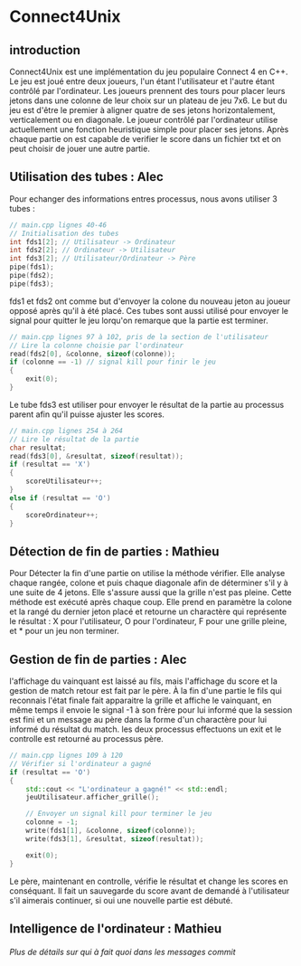 # Connect4Unix
## introduction

Connect4Unix est une implémentation du jeu populaire Connect 4 en C++. Le jeu est joué entre deux joueurs, l'un étant l'utilisateur et l'autre étant contrôlé par l'ordinateur. Les joueurs prennent des tours pour placer leurs jetons dans une colonne de leur choix sur un plateau de jeu 7x6. Le but du jeu est d'être le premier à aligner quatre de ses jetons horizontalement, verticalement ou en diagonale. Le joueur contrôlé par l'ordinateur utilise actuellement une fonction heuristique simple pour placer ses jetons. Après chaque partie on est capable de verifier le score dans un fichier txt et on peut choisir de jouer une autre partie.

## Utilisation des tubes : Alec

Pour echanger des informations entres processus, nous avons utiliser 3 tubes :

```c++
// main.cpp lignes 40-46
// Initialisation des tubes
int fds1[2]; // Utilisateur -> Ordinateur
int fds2[2]; // Ordinateur -> Utilisateur
int fds3[2]; // Utilisateur/Ordinateur -> Père
pipe(fds1);
pipe(fds2);
pipe(fds3);
```

fds1 et fds2 ont comme but d'envoyer la colone du nouveau jeton au joueur opposé après qu'il à été placé. Ces tubes sont aussi utilisé pour envoyer le signal pour quitter le jeu lorqu'on remarque que la partie est terminer.

```c++
// main.cpp lignes 97 à 102, pris de la section de l'utilisateur
// Lire la colonne choisie par l'ordinateur
read(fds2[0], &colonne, sizeof(colonne));
if (colonne == -1) // signal kill pour finir le jeu
{
    exit(0);
}
```

Le tube fds3 est utiliser pour envoyer le résultat de la partie au processus parent afin qu'il puisse ajuster les scores.
```c++
// main.cpp lignes 254 à 264
// Lire le résultat de la partie
char resultat;
read(fds3[0], &resultat, sizeof(resultat));
if (resultat == 'X')
{
    scoreUtilisateur++;
}
else if (resultat == 'O')
{
    scoreOrdinateur++;
}
```

## Détection de fin de parties : Mathieu
Pour Détecter la fin d'une partie on utilise la méthode vérifier. Elle analyse chaque rangée, colone et puis chaque diagonale afin de déterminer s'il y à une suite de 4 jetons. Elle s'assure aussi que la grille n'est pas pleine. Cette méthode est exécuté après chaque coup. Elle prend en paramètre la colone et la rangé du dernier jeton placé et retourne un charactère qui représente le résultat : X pour l'utilisateur, O pour l'ordinateur, F pour une grille pleine, et * pour un jeu non terminer.

## Gestion de fin de parties : Alec
l'affichage du vainquant est laissé au fils, mais l'affichage du score et la gestion de match retour est fait par le père. À la fin d'une partie le fils qui reconnais l'état finale fait apparaitre la grille et affiche le vainquant, en même temps il envoie le signal -1 à son frère pour lui informé que la session est fini et un message au père dans la forme d'un charactère pour lui informé du résultat du match. les deux processus effectuons un exit et le controlle est retourné au processus père.

```c++
// main.cpp lignes 109 à 120
// Vérifier si l'ordinateur a gagné
if (resultat == 'O')
{
    std::cout << "L'ordinateur a gagné!" << std::endl;
    jeuUtilisateur.afficher_grille();

    // Envoyer un signal kill pour terminer le jeu
    colonne = -1;
    write(fds1[1], &colonne, sizeof(colonne));
    write(fds3[1], &resultat, sizeof(resultat));

    exit(0);
}
```

Le père, maintenant en controlle, vérifie le résultat et change les scores en conséquant. Il fait un sauvegarde du score avant de demandé à l'utilisateur s'il aimerais continuer, si oui une nouvelle partie est débuté.

## Intelligence de l'ordinateur : Mathieu



###### Plus de détails sur qui à fait quoi dans les messages commit